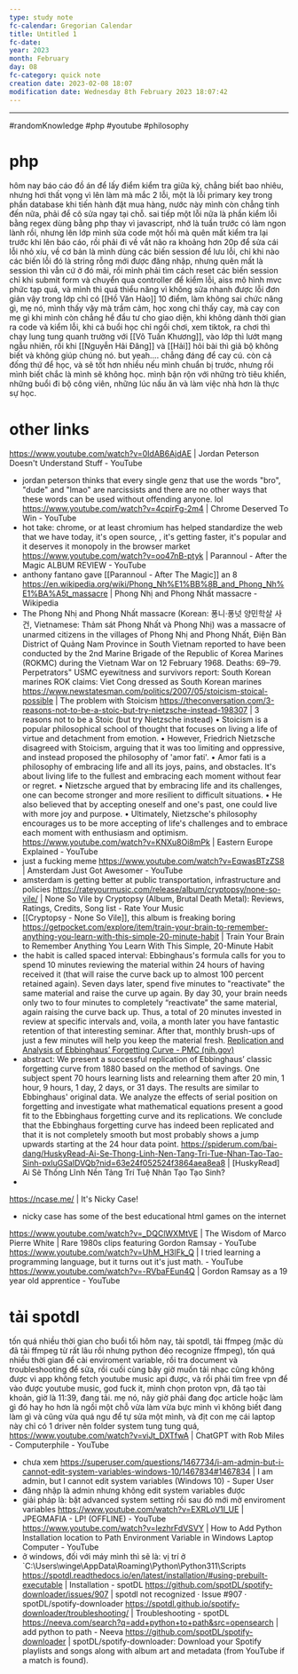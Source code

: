 ```yaml
---
type: study note
fc-calendar: Gregorian Calendar
title: Untitled 1 
fc-date: 
year: 2023
month: February
day: 08
fc-category: quick note
creation date: 2023-02-08 18:07
modification date: Wednesday 8th February 2023 18:07:42
---
```



_____
#randomKnowledge  #php  #youtube #philosophy

# php 

hôm nay báo cáo đồ án để lấy điểm kiểm tra giữa kỳ, chẳng biết bao nhiêu, nhưng hơi thất vọng vì lên làm mà mắc 2 lỗi, một là lỗi primary key trong phần database khi tiến hành đặt mua hàng, nước này mình còn chẳng tính đến nữa, phải để cô sửa ngay tại chỗ. sai tiếp một lỗi nữa là phần kiểm lỗi bằng regex dùng bằng php thay vì javascript, nhớ là tuần trước có làm ngon lành rồi, nhưng lên lớp mình sửa code một hồi mà quên mất kiểm tra lại trước khi lên báo cáo, rồi phải đi về vắt não ra khoảng hơn 20p để sửa cái lỗi nhỏ xíu, về cơ bản là mình dùng các biến session để lưu lỗi, chỉ khi nào các biến lỗi đó là string rỗng mới được đăng nhập, nhưng quên mất là session thì vẫn cứ ở đó mãi, rồi mình phải tìm cách reset các biến session chỉ khi submit form và chuyển qua controller để kiểm lỗi, aiss mô hình mvc phức tạp quá, và mình thì quá thiểu năng vì không sửa nhanh được lỗi đơn giản vậy
trong lớp chỉ có [[Hồ Văn Hào]] 10 điểm, làm không sai chức năng gì, mẹ nó, mình thấy vậy mà trầm cảm, học xong chỉ thấy cay, mà cay con mẹ gì khi mình còn chẳng hề đầu tư cho giao diện, khi không dành thời gian ra code và kiểm lỗi, khi cả buổi học chỉ ngồi chơi, xem tiktok, ra chơi thì chạy lung tung quanh trường với [[Võ Tuấn Khương]], vào lớp thì lướt mạng ngẫu nhiên, rồi khi [[Nguyễn Hải Đăng]] và [[Hải]] hỏi bài thì giả bộ không biết và không giúp chúng nó. 
but yeah.... chẳng đáng để cay cú. còn cả đống thứ để học, và sẽ tốt hơn nhiều nếu mình chuẩn bị trước, nhưng rồi mình biết chắc là mình sẽ không học. mình bận rộn với những trò tiêu khiển, những buổi đi bộ công viên, những lúc nấu ăn và làm việc nhà hơn là thực sự học. 

# other links 

https://www.youtube.com/watch?v=0IdAB6AjdAE | Jordan Peterson Doesn't Understand Stuff - YouTube
- jordan peterson thinks that every single genz that use the words "bro", "dude" and "lmao" are narcissists and there are no other ways that these words can be used without offending anyone. lol 
https://www.youtube.com/watch?v=4cpirFg-2m4 | Chrome Deserved To Win - YouTube
- hot take: chrome, or at least chromium has helped standardize the web that we have today, it's open source, , it's getting faster, it's popular and it deserves it monopoly in the browser market 
https://www.youtube.com/watch?v=oo47nB-ptyk | Parannoul - After the Magic ALBUM REVIEW - YouTube
- anthony fantano gave [[Parannoul - After The Magic]]  an 8
https://en.wikipedia.org/wiki/Phong_Nh%E1%BB%8B_and_Phong_Nh%E1%BA%A5t_massacre | Phong Nhị and Phong Nhất massacre - Wikipedia
- The Phong Nhị and Phong Nhất massacre (Korean: 퐁니·퐁넛 양민학살 사건, Vietnamese: Thảm sát Phong Nhất và Phong Nhị) was a massacre of unarmed citizens in the villages of Phong Nhị and Phong Nhất, Điện Bàn District of Quảng Nam Province in South Vietnam reported to have been conducted by the 2nd Marine Brigade of the Republic of Korea Marines (ROKMC) during the Vietnam War on 12 February 1968. Deaths: 69–79. Perpetrators" USMC eyewitness and survivors report: South Korean marines
ROK claims: Viet Cong dressed as South Korean marines
https://www.newstatesman.com/politics/2007/05/stoicism-stoical-possible | The problem with Stoicism
https://theconversation.com/3-reasons-not-to-be-a-stoic-but-try-nietzsche-instead-198307 | 3 reasons not to be a Stoic (but try Nietzsche instead)
• Stoicism is a popular philosophical school of thought that focuses on living a life of virtue and detachment from emotion. 
• However, Friedrich Nietzsche disagreed with Stoicism, arguing that it was too limiting and oppressive, and instead proposed the philosophy of 'amor fati'. 
• Amor fati is a philosophy of embracing life and all its joys, pains, and obstacles. It's about living life to the fullest and embracing each moment without fear or regret. 
• Nietzsche argued that by embracing life and its challenges, one can become stronger and more resilient to difficult situations. 
• He also believed that by accepting oneself and one's past, one could live with more joy and purpose.
• Ultimately, Nietzsche's philosophy encourages us to be more accepting of life's challenges and to embrace each moment with enthusiasm and optimism.
https://www.youtube.com/watch?v=KNXu8Oi8mPk | Eastern Europe Explained - YouTube
- just a fucking meme
https://www.youtube.com/watch?v=EqwasBTzZS8 | Amsterdam Just Got Awesomer - YouTube
- amsterdam is getting better at public transportation, infrastructure and policies 
https://rateyourmusic.com/release/album/cryptopsy/none-so-vile/ | None So Vile by Cryptopsy (Album, Brutal Death Metal): Reviews, Ratings, Credits, Song list - Rate Your Music
- [[Cryptopsy - None So Vile]], this album is freaking boring
https://getpocket.com/explore/item/train-your-brain-to-remember-anything-you-learn-with-this-simple-20-minute-habit | Train Your Brain to Remember Anything You Learn With This Simple, 20-Minute Habit
- the habit is called spaced interval: Ebbinghaus's formula calls for you to spend 10 minutes reviewing the material within 24 hours of having received it (that will raise the curve back up to almost 100 percent retained again). Seven days later, spend five minutes to "reactivate" the same material and raise the curve up again. By day 30, your brain needs only two to four minutes to completely “reactivate” the same material, again raising the curve back up. Thus, a total of 20 minutes invested in review at specific intervals and, voila, a month later you have fantastic retention of that interesting seminar. After that, monthly brush-ups of just a few minutes will help you keep the material fresh. 
[Replication and Analysis of Ebbinghaus’ Forgetting Curve - PMC (nih.gov)](https://www.ncbi.nlm.nih.gov/pmc/articles/PMC4492928/)
- abstract: We present a successful replication of Ebbinghaus’ classic forgetting curve from 1880 based on the method of savings. One subject spent 70 hours learning lists and relearning them after 20 min, 1 hour, 9 hours, 1 day, 2 days, or 31 days. The results are similar to Ebbinghaus' original data. We analyze the effects of serial position on forgetting and investigate what mathematical equations present a good fit to the Ebbinghaus forgetting curve and its replications. We conclude that the Ebbinghaus forgetting curve has indeed been replicated and that it is not completely smooth but most probably shows a jump upwards starting at the 24 hour data point.
https://spiderum.com/bai-dang/HuskyRead-Ai-Se-Thong-Linh-Nen-Tang-Tri-Tue-Nhan-Tao-Tao-Sinh-pxluGSaIDVQb?nid=63e24f052524f3864aea8ea8 | [HuskyRead] Ai Sẽ Thống Lĩnh Nền Tảng Trí Tuệ Nhân Tạo Tạo Sinh?
- 
https://ncase.me/ | It's Nicky Case!
- nicky case has some of the best educational html games on the internet  

https://www.youtube.com/watch?v=_DQClWXMtVE | The Wisdom of Marco Pierre White | Rare 1980s clips featuring Gordon Ramsay - YouTube
https://www.youtube.com/watch?v=UhM_H3lFk_Q | I tried learning a programming language, but it turns out it's just math. - YouTube
https://www.youtube.com/watch?v=-RVbaFEun4Q | Gordon Ramsay as a 19 year old apprentice - YouTube

# tải spotdl 
tốn quá nhiều thời gian cho buổi tối hôm nay, tải spotdl, tải ffmpeg (mặc dù đã tải ffmpeg từ rất lâu rồi nhưng python đéo recognize ffmpeg), tốn quá nhiều thời gian để cài enviroment variable, rồi tra document và troubleshooting để sửa, rồi cuối cùng bây giờ muốn tải nhạc cũng không được vì app không fetch youtube music api được, 
và rồi phải tìm free vpn để vào được youtube music, god fuck it, mình chọn proton vpn, đã tạo tài khoản, giờ là 11:39, đang tải. mẹ nó, nãy giờ phải đang đọc article hoặc làm gì đó hay ho hơn là ngồi một chỗ vừa làm vừa bực mình vì không biết đang làm gì và cũng vừa quá ngu để tự sửa một mình, và địt con mẹ cái laptop này chỉ có 1 driver nên folder system tung tung quá, 
https://www.youtube.com/watch?v=viJt_DXTfwA | ChatGPT with Rob Miles - Computerphile - YouTube
- chưa xem
https://superuser.com/questions/1467734/i-am-admin-but-i-cannot-edit-system-variables-windows-10/1467834#1467834 | I am admin, but I cannot edit system variables (Windows 10) - Super User
- đăng nhập là admin nhưng không edit system variables được
- giải pháp là: bật advanced system setting rồi sau đó mới mở enviroment variables
https://www.youtube.com/watch?v=EXRLoV1I_UE | JPEGMAFIA - LP! (OFFLINE) - YouTube
https://www.youtube.com/watch?v=lezhrFdVSVY | How to Add Python Installation location to Path Environment Variable in Windows Laptop Computer - YouTube
- ở windows, đối với máy mình thì sẽ là: vị trí ở `C:\Users\winge\AppData\Roaming\Python\Python311\Scripts
https://spotdl.readthedocs.io/en/latest/installation/#using-prebuilt-executable | Installation - spotDL
https://github.com/spotDL/spotify-downloader/issues/907 | spotdl not recognized · Issue #907 · spotDL/spotify-downloader
https://spotdl.github.io/spotify-downloader/troubleshooting/ | Troubleshooting - spotDL
https://neeva.com/search?q=add+python+to+path&src=opensearch | add python to path - Neeva
https://github.com/spotDL/spotify-downloader | spotDL/spotify-downloader: Download your Spotify playlists and songs along with album art and metadata (from YouTube if a match is found).

